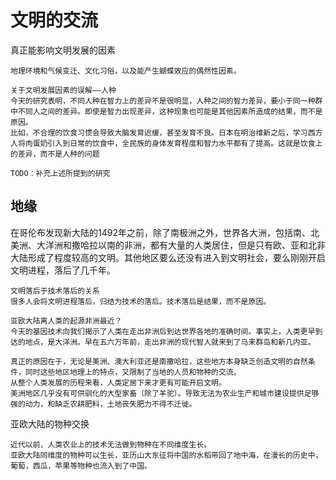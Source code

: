 # 文明的交流

真正能影响文明发展的因素
``` 
地理环境和气候变迁、文化习俗，以及能产生蝴蝶效应的偶然性因素。

关于文明发展因素的误解——人种
今天的研究表明，不同人种在智力上的差异不是很明显，人种之间的智力差异，要小于同一种群中不同人之间的差异。即使是智力出现差异，这种现象也可能是其他因素所造成的结果，而不是原因。
比如，不合理的饮食习惯会导致大脑发育迟缓，甚至发育不良。日本在明治维新之后，学习西方人将肉蛋奶引入到日常的饮食中，全民族的身体发育程度和智力水平都有了提高。这就是饮食上的差异，而不是人种的问题

TODO：补充上述所提到的研究
```

## 地缘

在哥伦布发现新大陆的1492年之前，除了南极洲之外，世界各大洲，包括南、北美洲、大洋洲和撒哈拉以南的非洲，都有大量的人类居住，但是只有欧、亚和北非大陆形成了程度较高的文明。其他地区要么还没有进入到文明社会，要么刚刚开启文明进程，落后了几千年。

``` 
文明落后于技术落后的关系
很多人会将文明进程落后，归结为技术的落后。技术落后是结果，而不是原因。

亚欧大陆离人类的起源非洲最近？
今天的基因技术向我们揭示了人类在走出非洲后到达世界各地的准确时间。事实上，人类更早到达的地点，是大洋洲。早在五六万年前，走出非洲的现代智人就来到了马来群岛和新几内亚。

真正的原因在于，无论是美洲、澳大利亚还是南撒哈拉，这些地方本身缺乏创造文明的自然条件，同时这些地区地理上的特点，又限制了当地的人员和物种的交流。
从整个人类发展的历程来看，人类定居下来才更有可能开启文明。
美洲地区几乎没有可供驯化的大型家畜（除了羊驼）。导致无法为农业生产和城市建设提供足够强的动力，和缺乏农耕肥料，土地丧失肥力不得不迁徙。
```

亚欧大陆的物种交换
``` 
近代以前，人类农业上的技术无法做到物种在不同维度生长。
亚欧大陆同维度的物种可以生长，亚历山大东征将中国的水稻带回了地中海，在漫长的历史中，葡萄，西瓜，苹果等物种也流入到了中国。
```

